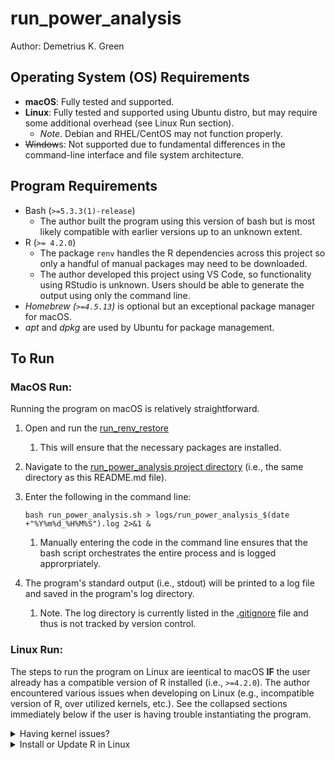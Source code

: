 # run_power_analysis

Author: Demetrius K. Green



## Operating System (OS) Requirements
- **macOS**: Fully tested and supported.
- **Linux**: Fully tested and supported using Ubuntu distro, but may require some additional overhead (see Linux Run section).
  - *Note*. Debian and RHEL/CentOS may not function properly.
- ~~Window~~s: Not supported due to fundamental differences in the command-line interface and file system architecture.

## Program Requirements
- Bash (`>=5.3.3(1)-release`)
  - The author built the program using this version of bash but is most likely compatible with earlier versions up to an unknown extent.
- R (`>= 4.2.0`)
  - The package `renv` handles the R dependencies across this project so only a handful of manual packages may need to be downloaded.
  - The author developed this project using VS Code, so functionality using RStudio is unknown. Users should be able to generate the output using only the command line.
- *Homebrew (`>=4.5.13`)* is optional but an exceptional package manager for macOS.
- *apt* and *dpkg* are used by Ubuntu for package management.

## To Run

### MacOS Run:

Running the program on macOS is relatively straightforward.

1. Open and run the [run_renv_restore](../run_renv_restore.r)
   1. This will ensure that the necessary packages are installed.
2. Navigate to the [run_power_analysis project directory](./) (i.e., the same directory as this README.md file).
3. Enter the following in the command line: 
   
   `bash run_power_analysis.sh > logs/run_power_analysis_$(date +"%Y%m%d_%H%M%S").log 2>&1 &`

   1. Manually entering the code in the command line ensures that the bash script orchestrates the entire process and is logged approrpriately.
4. The program's standard output (i.e., stdout) will be printed to a log file and saved in the program's log directory.
   1. Note. The log directory is currently listed in the [.gitignore](../../.gitignore) file and thus is not tracked by version control.


### Linux Run:

The steps to run the program on Linux are ieentical to macOS **IF** the user already has a compatible version of R installed (i.e., `>=4.2.0`). The author encountered various issues when developing on Linux (e.g., incompatible version of R, over utilized kernels, etc.). See the collapsed sections immediately below if the user is having trouble instantiating the program.

<details>

<summary>Having kernel issues?</summary>

```bash
# List all installed kernel images
dpkg --list | grep linux-image

# Check which kernel you're currently running (DO NOT remove this one)
uname -r

# Remove old kernel images and headers (replace with actual versions from Step 1)
# If you have other old kernels, remove them too (but keep current + one backup)
# Remove all packages with "rc" status (removed but config files remain)
sudo apt purge $(dpkg -l | awk '/^rc/ {print $2}')

# Clean up any remaining dependencies
sudo apt autoremove --purge

# Check boot space
df -h /boot

# Create configuration for dependency-based modules (smaller size)
sudo tee /etc/initramfs-tools/conf.d/modules <<EOF
MODULES=dep
COMPRESS=lz4
EOF

# Regenerate initramfs with optimized settings
sudo update-initramfs -u -k all

# Fix the broken initramfs-tools package
sudo apt-get install -f
sudo dpkg --configure -a

# Check current kernel
uname -r

# List remaining installed kernels (should only show 2)
dpkg --list | grep '^ii.*linux-image'

# Check boot space
df -h /boot

# Verify system package status
sudo apt-get check
```
</details>


<details>

<summary>Install or Update R in Linux</summary>
1. `wget -qO- https://cloud.r-project.org/bin/linux/ubuntu/marutter_pubkey.asc | sudo tee -a /etc/apt/trusted.gpg.d/cran_ubuntu_key.asc`
2. `sudo add-apt-repository "deb https://cloud.r-project.org/bin/linux/ubuntu $(lsb_release -cs)-cran40/"`
3. `sudo apt update`
4. `sudo apt install r-base`

</details>